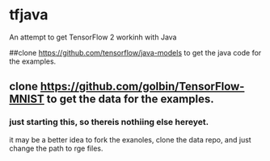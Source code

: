 # tfjava
An attempt to get TensorFlow 2 workinh with Java

##clone https://github.com/tensorflow/java-models to  get the java code for the examples.

## clone https://github.com/golbin/TensorFlow-MNIST to get the data for the examples.

### just starting this, so thereis nothiing else hereyet.
it may be a better idea to fork the exanoles, clone the data repo, and just change the path to rge files.

